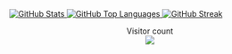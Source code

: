 <!-- Username = RomulusMirauta -->


<a href="https://gh-stats-gen.vercel.app/">
<img src="https://github-readme-stats.vercel.app/api?username=RomulusMirauta&theme=dark&show_icons=true&hide_border=false&count_private=true" alt="GitHub Stats" />
</a>


<a href="https://gh-stats-gen.vercel.app/">
<img src="https://github-readme-stats.vercel.app/api/top-langs/?username=RomulusMirauta&theme=dark&show_icons=true&hide_border=false&layout=compact" alt="GitHub Top Languages" />
</a>


<a href="https://gh-stats-gen.vercel.app/">
<img src="https://github-readme-streak-stats.herokuapp.com/?user=RomulusMirauta&theme=dark&hide_border=false" alt="GitHub Streak" />
</a>


<p align="center">
  Visitor count<br>
  <img src="https://profile-counter.glitch.me/RomulusMirauta/count.svg" />
</p>
